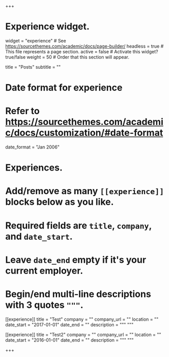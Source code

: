 +++
# Experience widget.
widget = "experience"  # See https://sourcethemes.com/academic/docs/page-builder/
headless = true  # This file represents a page section.
active = false  # Activate this widget? true/false
weight = 50  # Order that this section will appear.

title = "Posts"
subtitle = ""

# Date format for experience
#   Refer to https://sourcethemes.com/academic/docs/customization/#date-format
date_format = "Jan 2006"

# Experiences.
#   Add/remove as many `[[experience]]` blocks below as you like.
#   Required fields are `title`, `company`, and `date_start`.
#   Leave `date_end` empty if it's your current employer.
#   Begin/end multi-line descriptions with 3 quotes `"""`.
[[experience]]
  title = "Test"
  company = ""
  company_url = ""
  location = ""
  date_start = "2017-01-01"
  date_end = ""
  description = """ """
  

[[experience]]
  title = "Test2"
  company = ""
  company_url = ""
  location = ""
  date_start = "2016-01-01"
  date_end = ""
  description = """ """

+++
